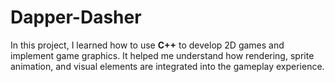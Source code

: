# Dapper-Dasher
In this project, I learned how to use **C++** to develop 2D games and implement game graphics.   It helped me understand how rendering, sprite animation, and visual elements are integrated into the gameplay experience.
